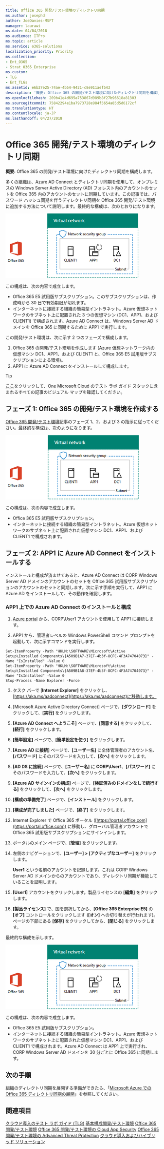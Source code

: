 ```yaml
---
title: Office 365 開発/テスト環境のディレクトリ同期
ms.author: josephd
author: JoeDavies-MSFT
manager: laurawi
ms.date: 04/04/2018
ms.audience: ITPro
ms.topic: article
ms.service: o365-solutions
localization_priority: Priority
ms.collection:
- Ent_O365
- Strat_O365_Enterprise
ms.custom:
- TLG
- Ent_TLGs
ms.assetid: e6b27e25-74ae-4b54-9421-c8e911aef543
description: '概要: Office 365 の開発/テスト環境に向けたディレクトリ同期を構成します。'
ms.openlocfilehash: 209b41e4d695a753867d989b8f27b96618a81303
ms.sourcegitcommit: 75842294e1ba7973728e984f5654a85d5d6172cf
ms.translationtype: HT
ms.contentlocale: ja-JP
ms.lasthandoff: 04/27/2018
---
```

# <a name="directory-synchronization-for-your-office-365-devtest-environment"></a>Office 365 開発/テスト環境のディレクトリ同期

 **概要:** Office 365 の開発/テスト環境に向けたディレクトリ同期を構成します。
  
多くの組織は、Azure AD Connect とディレクトリ同期を使用して、オンプレミスの Windows Server Active Directory (AD) フォレスト内のアカウントのセットを Office 365 内のアカウントのセットに同期しています。この記事では、パスワード ハッシュ同期を伴うディレクトリ同期を Office 365 開発/テスト環境に追加する方法について説明します。最終的な構成は、次のとおりになります。
  
![ディレクトリ同期を使用した Office 365 開発/テスト環境](images/be5b37b0-f832-4878-b153-436c31546e21.png)
  
この構成は、次の内容で成立します。 
  
- Office 365 E5 試用版サブスクリプション。このサブスクリプションは、作成時から 30 日で有効期限が切れます。
- インターネットに接続する組織の簡易型イントラネット。Azure 仮想ネットワークのサブネット上に配置された 3 つの仮想マシン (DC1、APP1、および CLIENT1) で構成されます。Azure AD Connect は、Windows Server AD ドメインを Office 365 に同期するために APP1 で実行します。
    
この開発/テスト環境は、次に示す 2 つのフェーズで構成します。
  
1. Office 365 の開発/テスト環境を作成します (Azure 仮想ネットワーク内の仮想マシン DC1、APP1、および CLIENT1 と、Office 365 E5 試用版サブスクリプションによる環境)。
2. APP1 に Azure AD Connect をインストールして構成します。
    
> [!TIP]
> [ここ](http://aka.ms/catlgstack)をクリックして、One Microsoft Cloud のテスト ラボ ガイド スタックに含まれるすべての記事のビジュアル マップを確認してください。
  
## <a name="phase-1-create-an-office-365-devtest-environment"></a>フェーズ 1: Office 365 の開発/テスト環境を作成する

[Office 365 開発/テスト環境](office-365-dev-test-environment.md)記事のフェーズ 1、2、および 3 の指示に従ってください。最終的な構成は、次のようになります。
  
![Office 365 開発/テスト環境](images/48fb91aa-09b0-4020-a496-a8253920c45d.png)
  
この構成は、次の内容で成立します。 
  
- Office 365 E5 試用版サブスクリプション。
- インターネットに接続する組織の簡易型イントラネット。Azure 仮想ネットワークのサブネット上に配置された仮想マシン DC1、APP1、および CLIENT1 で構成されます。
    
## <a name="phase-2-install-azure-ad-connect-on-app1"></a>フェーズ 2: APP1 に Azure AD Connect をインストールする

インストールと構成が済ませてあると、Azure AD Connect は CORP Windows Server AD ドメインのアカウントのセットを Office 365 試用版サブスクリプションのアカウントのセットと同期します。次に示す手順を実行して、APP1 に Azure AD をインストールして、その動作を確認します。
  
### <a name="install-and-configure-azure-ad-connect-on-app1"></a>APP1 上での Azure AD Connect のインストールと構成

1. [Azure portal](https://portal.azure.com) から、CORP\\User1 アカウントを使用して APP1 に接続します。
    
2. APP1 から、管理者レベルの Windows PowerShell コマンド プロンプトを起動して、次に示すコマンドを実行します。
    
  ```
  Set-ItemProperty -Path "HKLM:\SOFTWARE\Microsoft\Active Setup\Installed Components\{A509B1A7-37EF-4b3f-8CFC-4F3A74704073}" -Name "IsInstalled" -Value 0
Set-ItemProperty -Path "HKLM:\SOFTWARE\Microsoft\Active Setup\Installed Components\{A509B1A8-37EF-4b3f-8CFC-4F3A74704073}" -Name "IsInstalled" -Value 0
Stop-Process -Name Explorer -Force

  ```

3. タスク バーで **[Internet Explorer]** をクリックし、[https://aka.ms/aadconnect](https://aka.ms/aadconnect)に移動します。
    
4. [Microsoft Azure Active Directory Connect] ページで、**[ダウンロード]** をクリックして、**[実行]** をクリックします。
    
5. **[Azure AD Connect へようこそ]** ページで、**[同意する]** をクリックして、**[続行]** をクリックします。
    
6. **[簡単設定]** ページで、**[簡単設定を使う]** をクリックします。
    
7. **[Azure AD に接続]** ページで、**[ユーザー名]** に全体管理者のアカウント名、**[パスワード]** にそのパスワードを入力して、**[次へ]** をクリックします。
    
8. **[AD DS に接続]** ページで、**[ユーザー名]** に **CORP\\User1**、**[パスワード]** にそのパスワードを入力して、**[次へ]** をクリックします。
    
9. **[Azure AD サインインの構成]** ページで、**[検証済みのドメインなしで続行する]** をクリックして、**[次へ]** をクリックします。
    
10. **[構成の準備完了]** ページで、**[インストール]** をクリックします。
    
11. **[構成が完了しました]** ページで、**[終了]** をクリックします。
    
12. Internet Explorer で Office 365 ポータル ([https://portal.office.com](https://portal.office.com)) に移動し、グローバル管理者アカウントで Office 365 試用版サブスクリプションにサインインします。
    
13. ポータルのメイン ページで、**[管理]** をクリックします。
    
14. 左側のナビゲーションで、**[ユーザー] > [アクティブなユーザー]** をクリックします。
    
    **User1** という名前のアカウントを記録します。これは CORP Windows Server AD ドメインからのアカウントであり、ディレクトリ同期が機能していることを証明します。
    
15. **[User1]** アカウントをクリックします。製品ライセンスの **[編集]** をクリックします。
    
16. **[製品ライセンス]** で、国を選択してから、**[Office 365 Enterprise E5]** の **[オフ]** コントロールをクリックします (**[オン]** への切り替えが行われます)。ページの下部にある **[保存]** をクリックしてから、**[閉じる]** をクリックします。
    
最終的な構成を示します。
  
![ディレクトリ同期を使用した Office 365 開発/テスト環境](images/be5b37b0-f832-4878-b153-436c31546e21.png)
  
この構成は、次の内容で成立します。 
  
- Office 365 E5 試用版サブスクリプション。
- インターネットに接続する組織の簡易型イントラネット。Azure 仮想ネットワークのサブネット上に配置された仮想マシン DC1、APP1、および CLIENT1 で構成されます。Azure AD Connect は APP1 上で実行され、CORP Windows Server AD ドメインを 30 分ごとに Office 365 に同期します。
    
## <a name="next-step"></a>次の手順

組織のディレクトリ同期を展開する準備ができたら、「[Microsoft Azure での Office 365 ディレクトリ同期の展開](deploy-office-365-directory-synchronization-dirsync-in-microsoft-azure.md)」を参照してください。

## <a name="see-also"></a>関連項目

[クラウド導入のテスト ラボ ガイド (TLG)](cloud-adoption-test-lab-guides-tlgs.md)
[基本構成開発/テスト環境](base-configuration-dev-test-environment.md)
[Office 365 開発/テスト環境](office-365-dev-test-environment.md)
[Office 365 開発/テスト環境の Cloud App Security](cloud-app-security-for-your-office-365-dev-test-environment.md)
[Office 365 開発/テスト環境の Advanced Threat Protection](advanced-threat-protection-for-your-office-365-dev-test-environment.md)
[クラウド導入およびハイブリッド ソリューション](cloud-adoption-and-hybrid-solutions.md)




